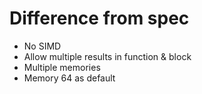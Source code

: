 # Difference from spec

* No SIMD
* Allow multiple results in function & block
* Multiple memories
* Memory 64 as default